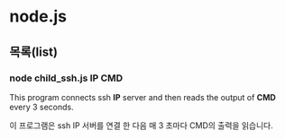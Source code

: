 # node.js

## 목록(list)

### node child_ssh.js IP CMD

This program connects ssh **IP** server and then reads the output of **CMD** every 3 seconds.

이 프로그램은 ssh IP 서버를 연결 한 다음 매 3 초마다 CMD의 출력을 읽습니다.

